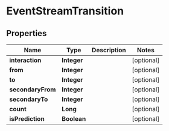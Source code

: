 

# EventStreamTransition



## Properties

| Name | Type | Description | Notes |
|------------ | ------------- | ------------- | -------------|
|**interaction** | **Integer** |  |  [optional] |
|**from** | **Integer** |  |  [optional] |
|**to** | **Integer** |  |  [optional] |
|**secondaryFrom** | **Integer** |  |  [optional] |
|**secondaryTo** | **Integer** |  |  [optional] |
|**count** | **Long** |  |  [optional] |
|**isPrediction** | **Boolean** |  |  [optional] |



